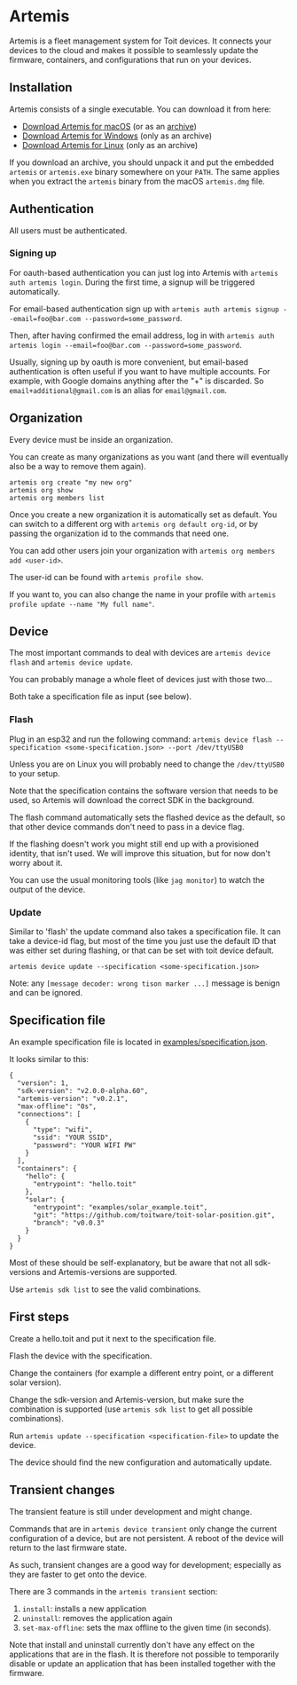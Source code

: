 # Artemis

Artemis is a fleet management system for Toit devices. It connects your devices to the cloud and makes it possible
to seamlessly update the firmware, containers, and configurations that run on your devices.

## Installation

Artemis consists of a single executable. You can download it from here:

- [Download Artemis for macOS](https://github.com/toitware/artemis-releases/releases/latest/download/artemis.dmg)
  (or as an [archive](https://github.com/toitware/artemis-releases/releases/latest/download/artemis-macos.zip))
- [Download Artemis for Windows](https://github.com/toitware/artemis-releases/releases/latest/download/artemis-windows.zip)
  (only as an archive)
- [Download Artemis for Linux](https://github.com/toitware/artemis-releases/releases/latest/download/artemis-linux.tar.gz)
  (only as an archive)

If you download an archive, you should unpack it and put the embedded `artemis` or `artemis.exe` binary
somewhere on your `PATH`. The same applies when you extract the `artemis` binary from the macOS `artemis.dmg` file.

## Authentication
All users must be authenticated.

### Signing up
For oauth-based authentication you can just log into Artemis with `artemis auth artemis login`.
During the first time, a signup will be triggered automatically.

For email-based authentication sign up with
`artemis auth artemis signup --email=foo@bar.com --password=some_password`.

Then, after having confirmed the email address, log in with
`artemis auth artemis login --email=foo@bar.com --password=some_password`.

Usually, signing up by oauth is more convenient, but email-based authentication is often useful
if you want to have multiple accounts. For example, with Google domains anything after
the "+" is discarded. So `email+additional@gmail.com` is an alias for `email@gmail.com`.

## Organization
Every device must be inside an organization.

You can create as many organizations as you want (and there will eventually also be a way to remove them again).

```
artemis org create "my new org"
artemis org show
artemis org members list
```

Once you create a new organization it is automatically set as default. You can switch to a different org with
`artemis org default org-id`, or by passing the organization id to the commands that need one.

You can add other users join your organization with `artemis org members add <user-id>`.

The user-id can be found with `artemis profile show`.

If you want to, you can also change the name in your profile with
  `artemis profile update --name "My full name"`.

## Device
The most important commands to deal with devices are
`artemis device flash` and `artemis device update`.

You can probably manage a whole fleet of devices just with those two...

Both take a specification file as input (see below).

### Flash
Plug in an esp32 and run the following command:
`artemis device flash --specification <some-specification.json> --port /dev/ttyUSB0`

Unless you are on Linux you will probably need to change the `/dev/ttyUSB0` to your
setup.

Note that the specification contains the software version that needs to be used,
so Artemis will download the correct SDK in the background.

The flash command automatically sets the flashed device as the default, so that
other device commands don't need to pass in a device flag.

If the flashing doesn't work you might still end up with a provisioned identity, that
isn't used. We will improve this situation, but for now don't worry about it.

You can use the usual monitoring tools (like `jag monitor`) to watch the output of the
device.

### Update
Similar to 'flash' the update command also takes a specification file. It can take a
device-id flag, but most of the time you just use the default ID that was either set
during flashing, or that can be set with toit device default.

`artemis device update --specification <some-specification.json>`

Note: any `[message decoder: wrong tison marker ...]` message is benign and can be ignored.

## Specification file
An example specification file is located in [examples/specification.json](examples/specification.json).

It looks similar to this:
```
{
  "version": 1,
  "sdk-version": "v2.0.0-alpha.60",
  "artemis-version": "v0.2.1",
  "max-offline": "0s",
  "connections": [
    {
      "type": "wifi",
      "ssid": "YOUR SSID",
      "password": "YOUR WIFI PW"
    }
  ],
  "containers": {
    "hello": {
      "entrypoint": "hello.toit"
    },
    "solar": {
      "entrypoint": "examples/solar_example.toit",
      "git": "https://github.com/toitware/toit-solar-position.git",
      "branch": "v0.0.3"
    }
  }
}
```

Most of these should be self-explanatory, but be aware that not all sdk-versions and Artemis-versions are supported.

Use `artemis sdk list` to see the valid combinations.

## First steps
Create a hello.toit and put it next to the specification file.

Flash the device with the specification.

Change the containers (for example a different entry point, or a different solar version).

Change the sdk-version and Artemis-version, but make sure the combination is supported (use
`artemis sdk list` to get all possible combinations).

Run `artemis update --specification <specification-file>` to update the device.

The device should find the new configuration and automatically update.

## Transient changes
The transient feature is still under development and might change.

Commands that are in `artemis device transient` only change the current configuration of
a device, but are not persistent. A reboot of the device will return to the last
firmware state.

As such, transient changes are a good way for development; especially as they are faster
to get onto the device.

There are 3 commands in the `artemis transient` section:

1. `install`: installs a new application
2. `uninstall`: removes the application again
3. `set-max-offline`: sets the max offline to the given time (in seconds).

Note that install and uninstall currently don't have any effect on the applications that
are in the flash. It is therefore not possible to temporarily disable or update an application
that has been installed together with the firmware.
